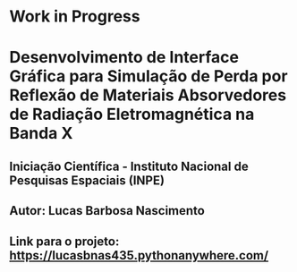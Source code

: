 # Work in Progress
# Desenvolvimento de Interface Gráfica para Simulação de Perda por Reflexão de Materiais Absorvedores de Radiação Eletromagnética na Banda X
## Iniciação Científica - Instituto Nacional de Pesquisas Espaciais (INPE) 
## Autor: Lucas Barbosa Nascimento

## Link para o projeto: https://lucasbnas435.pythonanywhere.com/ ##
